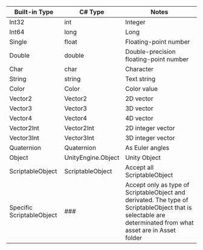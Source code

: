 | Built-in Type | C# Type | Notes |
| --- | --- | --- |
| Int32 | int | Integer |
| Int64 | long | Long |
| Single | float | Floating-point number |
| Double | double | Double-precision floating-point number |
| Char | char | Character |
| String | string | Text string |
| Color | Color | Color value |
| Vector2 | Vector2 | 2D vector |
| Vector3 | Vector3 | 3D vector |
| Vector4 | Vector4 | 4D vector |
| Vector2Int | Vector2Int | 2D integer vector |
| Vector3Int | Vector3Int | 3D integer vector |
| Quaternion | Quaternion | As Euler angles |
| Object | UnityEngine.Object | Unity Object |
| ScriptableObject | ScriptableObject | Accept all ScriptableObject |
| Specific ScriptableObject | ### | Accept only as type of ScriptableObject and derivated. The type of ScriptableObject that is selectable are determinated from what asset are in Asset folder  |
